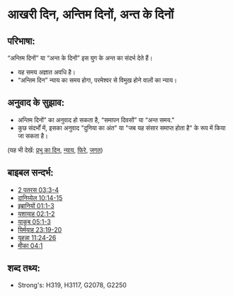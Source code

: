 # आखरी दिन, अन्तिम दिनों, अन्त के दिनों #

## परिभाषा: ##

“अन्तिम दिनों” या “अन्त के दिनों” इस युग के अन्त का संदर्भ देते हैं।

* यह समय अज्ञात अवधि है।
* “अन्तिम दिन” न्याय का समय होगा, परमेश्वर से विमुख होने वालों का न्याय। 

## अनुवाद के सुझाव: ##

* अन्तिम दिनों” का अनुवाद हो सकता है, “समापन दिवसों” या “अन्त समय."
* कुछ संदर्भों में, इसका अनुवाद "दुनिया का अंत" या "जब यह संसार समाप्त होता है" के रूप में किया जा सकता है।

(यह भी देखें: [प्रभु का दिन](../kt/dayofthelord.md), [न्याय](../kt/judge.md), [फिरे](../other/turn.md), [जगत](../kt/world.md))

## बाइबल सन्दर्भ: ##

* [2 पतरस 03:3-4](rc://en/tn/help/2pe/03/03)
* [दानिय्येल 10:14-15](rc://en/tn/help/dan/10/14)
* [इब्रानियों 01:1-3](rc://en/tn/help/heb/01/01)
* [यशायाह 02:1-2](rc://en/tn/help/isa/02/01)
* [याकूब 05:1-3](rc://en/tn/help/jas/05/01)
* [यिर्मयाह 23:19-20](rc://en/tn/help/jer/23/19)
* [यूहन्ना 11:24-26](rc://en/tn/help/jhn/11/24)
* [मीका 04:1](rc://en/tn/help/mic/04/01)

## शब्द तथ्य: ##

* Strong's: H319, H3117, G2078, G2250
